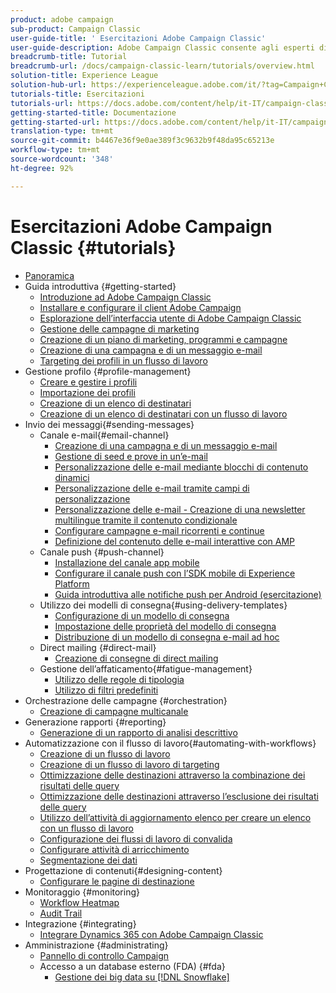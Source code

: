 ```yaml
---
product: adobe campaign
sub-product: Campaign Classic
user-guide-title: ' Esercitazioni Adobe Campaign Classic'
user-guide-description: Adobe Campaign Classic consente agli esperti di marketing di progettare esperienze cliente cross-channel e fornisce un ambiente per l’orchestrazione visiva delle campagne, la gestione delle interazioni in tempo reale e l’esecuzione cross-channel.
breadcrumb-title: Tutorial
breadcrumb-url: /docs/campaign-classic-learn/tutorials/overview.html
solution-title: Experience League
solution-hub-url: https://experienceleague.adobe.com/it/?tag=Campaign+Classic#recommended/solutions/campaign
tutorials-title: Esercitazioni
tutorials-url: https://docs.adobe.com/content/help/it-IT/campaign-classic-learn/tutorials/overview.html
getting-started-title: Documentazione
getting-started-url: https://docs.adobe.com/content/help/it-IT/campaign-classic/using/getting-started/starting-with-adobe-campaign/about-adobe-campaign-classic.html
translation-type: tm+mt
source-git-commit: b4467e36f9e0ae389f3c9632b9f48da95c65213e
workflow-type: tm+mt
source-wordcount: '348'
ht-degree: 92%

---
```



#  Esercitazioni Adobe Campaign Classic {#tutorials}

+ [Panoramica](/help/overview.md)
+ Guida introduttiva {#getting-started}
   + [Introduzione ad Adobe Campaign Classic](/help/getting-started/introduction-to-adobe-campaign-classic.md)
   + [Installare e configurare il client Adobe Campaign](/help/getting-started/install-and-setup-the-adobe-campaign-client.md)
   + [Esplorazione dell’interfaccia utente di Adobe Campaign Classic](/help/getting-started/exploring-the-adobe-campaign-classic-user-interface.md)
   + [Gestione delle campagne di marketing](/help/getting-started/managing-marketing-campaigns.md)
   + [Creazione di un piano di marketing, programmi e campagne](/help/getting-started/creating-a-marketing-plan-programs-and-campaigns.md)
   + [Creazione di una campagna e di un messaggio e-mail](https://docs.adobe.com/content/help/it-IT/campaign-classic-learn/tutorials/getting-started/creating-a-campaign-and-an-email.html)
   + [Targeting dei profili in un flusso di lavoro](/help/getting-started/targeting-profiles-in-a-workflow.md)
+ Gestione profilo {#profile-management}
   + [Creare e gestire i profili](/help/profile-management/create-and-manage-profiles.md)
   + [Importazione dei profili](/help/data-management/importing-profiles.md)
   + [Creazione di un elenco di destinatari](/help/profile-management/creating-a-list-of-recipients.md)
   + [Creazione di un elenco di destinatari con un flusso di lavoro](/help/profile-management/creating-a-list-of-recipients-with-a-workflow.md)
+ Invio dei messaggi{#sending-messages}
   + Canale e-mail{#email-channel}
      + [Creazione di una campagna e di un messaggio e-mail](/help/getting-started/creating-a-campaign-and-an-email.md)
      + [Gestione di seed e prove in un’e-mail](/help/sending-messages/managing-seed-and-proofs.md)
      + [Personalizzazione delle e-mail mediante blocchi di contenuto dinamici](/help/sending-messages/email-channel/personalization-with-dynamic-content-blocks.md)
      + [Personalizzazione delle e-mail tramite campi di personalizzazione](/help/sending-messages/email-channel/personalizing-emails-using-personalization-fields.md)
      + [Personalizzazione delle e-mail - Creazione di una newsletter multilingue tramite il contenuto condizionale](/help/sending-messages/email-channel/personalizing-emails-create-a-multi-lingual-newsletter-using-conditional-content.md)
      + [Configurare campagne e-mail ricorrenti e continue](/help/sending-messages/recurring-deliveries.md)
      + [Definizione del contenuto delle e-mail interattive con AMP](/help/sending-messages/email-channel/defining-interactive-email-content-with-amp.md)
   + Canale push {#push-channel}
      + [Installazione del canale app mobile](/help/sending-messages/mobile-channel/installing-the-mobile-app-channel.md)
      + [Configurare il canale push con l’SDK mobile di Experience Platform](/help/sending-messages/mobile-channel/configure-push-using-aep-mobile-sdk.md)
      + [Guida introduttiva alle notifiche push per Android (esercitazione)](https://experienceleague.adobe.com/docs/campaign-classic-learn/getting-started-with-push-notifications-for-android/introduction.html)
   + Utilizzo dei modelli di consegna{#using-delivery-templates}
      + [Configurazione di un modello di consegna](/help/sending-messages/using-delivery-templates/configuring-a-delivery-template.md)
      + [Impostazione delle proprietà del modello di consegna](/help/sending-messages/using-delivery-templates/setting-delivery-template-properties.md)
      + [Distribuzione di un modello di consegna e-mail ad hoc](/help/sending-messages/using-delivery-templates/deploying-ad-hoc-email-delivery-template.md)
   + Direct mailing {#direct-mail}
      + [Creazione di consegne di direct mailing](/help/sending-messages/direct-mail/creating-direct-mail-deliveries.md)
   + Gestione dell’affaticamento{#fatigue-management}
      + [Utilizzo delle regole di tipologia](/help/sending-messages/fatigue-management/typology-rules-for-fatigue-management.md)
      + [Utilizzo di filtri predefiniti](/help/sending-messages/fatigue-management/fatigue-management-using-filters.md)
+ Orchestrazione delle campagne {#orchestration}
   + [Creazione di campagne multicanale](/help/orchestrating-campaigns/multi-channel-campaigns.md)
+ Generazione rapporti {#reporting}
   + [Generazione di un rapporto di analisi descrittivo](/help/reporting/generating-a-descriptive-analysis-report.md)
+ Automatizzazione con il flusso di lavoro{#automating-with-workflows}
   + [Creazione di un flusso di lavoro](/help/automating-with-workflows/creating-a-workflow.md)
   + [Creazione di un flusso di lavoro di targeting](/help/automating-with-workflows/creating-a-targeting-workflow.md)
   + [Ottimizzazione delle destinazioni attraverso la combinazione dei risultati delle query](/help/automating-with-workflows/refining-targets-by-combining-query-results.md)
   + [Ottimizzazione delle destinazioni attraverso l’esclusione dei risultati delle query](/help/automating-with-workflows/refining-targets-by-excluding-query-results.md)
   + [Utilizzo dell’attività di aggiornamento elenco per creare un elenco con un flusso di lavoro](/help/automating-with-workflows/using-the-update-list-activity.md)
   + [Configurazione dei flussi di lavoro di convalida](/help/automating-with-workflows/validation-flow-configuration.md)
   + [Configurare attività di arricchimento](/help/automating-with-workflows/enrichment-activity.md)
   + [Segmentazione dei dati](/help/data-management/data-segmentation.md)
+ Progettazione di contenuti{#designing-content}
   + [Configurare le pagine di destinazione](/help/designing-content/configure-landingpages.md)
+ Monitoraggio {#monitoring}
   + [Workflow Heatmap](/help/monitoring-campaign-classic/workflow-heatmap.md)
   + [Audit Trail](/help/monitoring-campaign-classic/audit-trail.md)
+ Integrazione {#integrating}
   + [Integrare Dynamics 365 con Adobe Campaign Classic](/help/integrations/dynamics365-integration.md)
+ Amministrazione {#administrating}
   + [Pannello di controllo Campaign](https://docs.adobe.com/content/help/it-IT/campaign-classic-learn/control-panel/control-panel-overview.html)
   + Accesso a un database esterno (FDA) {#fda}
      + [Gestione dei big data su [!DNL Snowflake]](/help/administrating/snowflake/big-data-segmentation-on-snowflake.md)